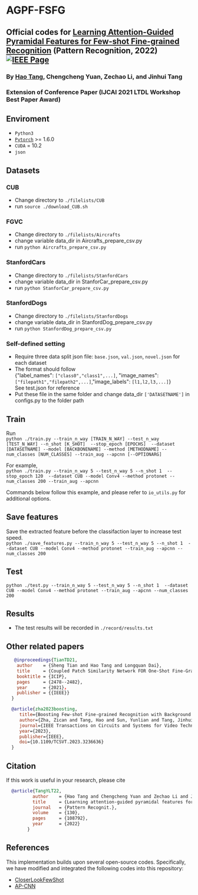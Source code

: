 # AGPF-FSFG

## Official codes for [Learning Attention-Guided Pyramidal Features for Few-shot Fine-grained Recognition](https://www.sciencedirect.com/science/article/pii/S0031320322002734) (Pattern Recognition, 2022) [![IEEE Page](https://img.shields.io/badge/Elsevier-PR.2022.108792-green?style=flat-square)](https://www.sciencedirect.com/science/article/pii/S0031320322002734)
### By [Hao Tang](https://cser-tang-hao.github.io/), Chengcheng Yuan, Zechao Li, and Jinhui Tang
### Extension of Conference Paper (IJCAI 2021 LTDL Workshop Best Paper Award)
## Enviroment
 - `Python3`
 - [`Pytorch`](http://pytorch.org/) >= 1.6.0 
 - `CUDA` = 10.2
 - `json`


## Datasets
### CUB
* Change directory to `./filelists/CUB`
* run `source ./download_CUB.sh`

### FGVC
* Change directory to `./filelists/Aircrafts`
* change variable data_dir in Aircrafts_prepare_csv.py
* run `python Aircrafts_prepare_csv.py`

### StanfordCars
* Change directory to `./filelists/StanfordCars`
* change variable data_dir in StanforCar_prepare_csv.py
* run `python StanforCar_prepare_csv.py`

### StanfordDogs
* Change directory to `./filelists/StanfordDogs`
* change variable data_dir in StanfordDog_prepare_csv.py
* run `python StanfordDog_prepare_csv.py`

### Self-defined setting
* Require three data split json file: `base.json`, `val.json`, `novel.json` for each dataset  
* The format should follow   
{"label_names": `["class0","class1",...]`, "image_names": `["filepath1","filepath2",...]`,"image_labels": `[l1,l2,l3,...]`}  
See test.json for reference
* Put these file in the same folder and change data_dir `['DATASETNAME']` in configs.py to the folder path  

## Train
Run  
```python ./train.py --train_n_way [TRAIN_N_WAY] --test_n_way [TEST_N_WAY] --n_shot [K_SHOT]  --stop_epoch [EPOCHS]  --dataset [DATASETNAME] --model [BACKBONENAME] --method [METHODNAME] --num_classes [NUM_CLASSES] --train_aug --apcnn [--OPTIONARG]```

For example,  
```python ./train.py --train_n_way 5 --test_n_way 5 --n_shot 1  --stop_epoch 120  --dataset CUB --model Conv4 --method protonet --num_classes 200 --train_aug --apcnn``` 

[comment]: <> (1 epoch = 500 eposides. )
Commands below follow this example, and please refer to `io_utils.py` for additional options.

## Save features
Save the extracted feature before the classifaction layer to increase test speed.  
```python ./save_features.py --train_n_way 5 --test_n_way 5 --n_shot 1  --dataset CUB --model Conv4 --method protonet --train_aug --apcnn --num_classes 200  ```

## Test

```python ./test.py --train_n_way 5 --test_n_way 5 --n_shot 1  --dataset CUB --model Conv4 --method protonet --train_aug --apcnn --num_classes 200 ```

## Results
* The test results will be recorded in `./record/results.txt`

## Other related papers
  ```bibtex
     @inproceedings{TianTD21,
      author    = {Sheng Tian and Hao Tang and Longquan Dai},
      title     = {Coupled Patch Similarity Network FOR One-Shot Fine-Grained Image Recognition},
      booktitle = {ICIP},
      pages     = {2478--2482},
      year      = {2021}，
      publisher = {{IEEE}}
    }
  ```
  ```bibtex
    @article{zha2023boosting,
       title={Boosting Few-shot Fine-grained Recognition with Background Suppression and Foreground Alignment},
       author={Zha, Zican and Tang, Hao and Sun, Yunlian and Tang, Jinhui},
       journal={IEEE Transactions on Circuits and Systems for Video Technology},
       year={2023},
       publisher={IEEE},
       doi={10.1109/TCSVT.2023.3236636}
    }
  ```

## Citation
If this work is useful in your research, please cite 

```bibtex
  @article{TangYLT22,
          author    = {Hao Tang and Chengcheng Yuan and Zechao Li and Jinhui Tang},
          title     = {Learning attention-guided pyramidal features for few-shot fine-grained recognition},
          journal   = {Pattern Recognit.},
          volume    = {130},
          pages     = {108792},
          year      = {2022}
        }
  ```

## References
This implementation builds upon several open-source codes. Specifically, we have modified and integrated the following codes into this repository:

*  [CloserLookFewShot](https://github.com/wyharveychen/CloserLookFewShot) 
*  [AP-CNN](https://github.com/PRIS-CV/AP-CNN_Pytorch-master) 

